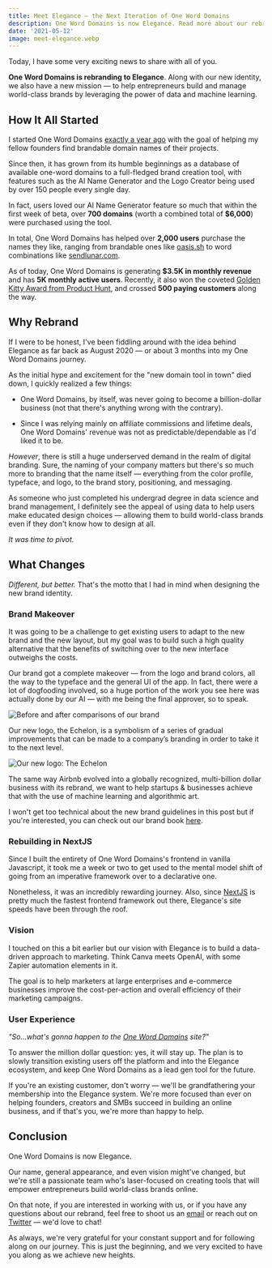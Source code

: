 ```yaml
---
title: Meet Elegance – the Next Iteration of One Word Domains
description: One Word Domains is now Elegance. Read more about our rebrand journey and why we decided to do so now.
date: '2021-05-12'
image: meet-elegance.webp
---
```




Today, I have some very exciting news to share with all of you.

**One Word Domains is rebranding to Elegance**. Along with our new identity, we also have a new mission — to help entrepreneurs build and manage world-class brands by leveraging the power of data and machine learning.



## How It All Started

I started One Word Domains [exactly a year ago](/blog/weekend-project) with the goal of helping my fellow founders find brandable domain names of their projects. 

Since then, it has grown from its humble beginnings as a database of available one-word domains to a full-fledged brand creation tool, with features such as the AI Name Generator and the Logo Creator being used by over 150 people every single day.

In fact, users loved our AI Name Generator feature so much that within the first week of beta, over **700 domains** (worth a combined total of **$6,000**) were purchased using the tool.

In total, One Word Domains has helped over **2,000 users** purchase the names they like, ranging from brandable ones like [oasis.sh](http://oasis.sh) to word combinations like [sendlunar.com](http://sendlunar.com).

As of today, One Word Domains is generating **$3.5K in monthly revenue** and has **5K monthly active users**. Recently, it also won the coveted [Golden Kitty Award from Product Hunt](/golden-kitty), and crossed **500 paying customers** along the way.



## Why Rebrand

If I were to be honest, I've been fiddling around with the idea behind Elegance as far back as August 2020 — or about 3 months into my One Word Domains journey.

As the initial hype and excitement for the "new domain tool in town" died down, I quickly realized a few things:

- One Word Domains, by itself, was never going to become a billion-dollar business (not that there's anything wrong with the contrary). 

- Since I was relying mainly on affiliate commissions and lifetime deals, One Word Domains' revenue was not as predictable/dependable as I'd liked it to be.

*However*, there is still a huge underserved demand in the realm of digital branding. Sure, the naming of your company matters but there's so much more to branding that the name itself — everything from the color profile, typeface, and logo, to the brand story, positioning, and messaging.

As someone who just completed his undergrad degree in data science and brand management, I definitely see the appeal of using data to help users make educated design choices — allowing them to build world-class brands even if they don't know how to design at all.

*It was time to pivot.*



## What Changes

*Different, but better.* That's the motto that I had in mind when designing the new brand identity.

### Brand Makeover

It was going to be a challenge to get existing users to adapt to the new brand and the new layout, but my goal was to build such a high quality alternative that the benefits of switching over to the new interface outweighs the costs.

Our brand got a complete makeover — from the logo and brand colors, all the way to the typeface and the general UI of the app. In fact, there were a lot of dogfooding involved, so a huge portion of the work you see here was actually done by our AI — with me being the final approver, so to speak.

![Before and after comparisons of our brand](/blog/contrast.webp)

Our new logo, the Echelon, is a symbolism of a series of gradual improvements that can be made to a company’s branding in order to take it to the next level.

![Our new logo: The Echelon](/blog/echelon.webp)

The same way Airbnb evolved into a globally recognized, multi-billion dollar business with its rebrand, we want to help startups & businesses achieve that with the use of machine learning and algorithmic art.

I won't get too technical about the new brand guidelines in this post but if you're interested, you can check out our brand book [here](/brand-book.pdf).

### Rebuilding in NextJS

Since I built the entirety of One Word Domains's frontend in vanilla Javascript, it took me a week or two to get used to the mental model shift of going from an imperative framework over to a declarative one.

Nonetheless, it was an incredibly rewarding journey. Also, since [NextJS](https://nextjs.org/) is pretty much the fastest frontend framework out there, Elegance's site speeds have been through the roof.

### Vision

I touched on this a bit earlier but our vision with Elegance is to build a data-driven approach to marketing. Think Canva meets OpenAI, with some Zapier automation elements in it.

The goal is to help marketers at large enterprises and e-commerce businesses improve the cost-per-action and overall efficiency of their marketing campaigns.

### User Experience

*"So...what's gonna happen to the [One Word Domains](https://www.oneword.domains/) site?"*

To answer the million dollar question: yes, it will stay up. The plan is to slowly transition existing users off the platform and into the Elegance ecosystem, and keep One Word Domains as a lead gen tool for the future.

If you're an existing customer, don't worry — we'll be grandfathering your membership into the Elegance system. We're more focused than ever on helping founders, creators and SMBs succeed in building an online business, and if that's you, we're more than happy to help.



## Conclusion

One Word Domains is now Elegance.

Our name, general appearance, and even vision might've changed, but we're still a passionate team who's laser-focused on creating tools that will empower entrepreneurs build world-class brands online.

On that note, if you are interested in working with us, or if you have any questions about our rebrand, feel free to shoot us an [email](mailto:steven@elegance.ai) or reach out on [Twitter](https://twitter.com/elegance) — we'd love to chat!

As always, we're very grateful for your constant support and for following along on our journey. This is just the beginning, and we very excited to have you along as we achieve new heights.
